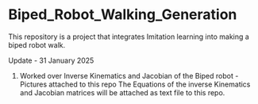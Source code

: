 # Biped_Robot_Walking_Generation 
This repository is a project that integrates Imitation learning into making a biped robot walk. 

Update  - 31 January 2025
1) Worked over Inverse Kinematics and Jacobian of the Biped robot - Pictures attached to this repo
The Equations of the inverse Kinematics and Jacobian matrices will be attached as text file to this repo.
